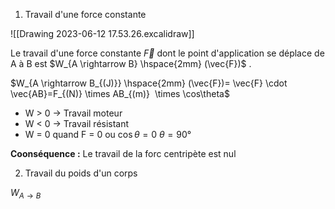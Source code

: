 1) Travail d'une force constante 

![[Drawing 2023-06-12 17.53.26.excalidraw]]

Le travail d'une force constante $\vec{F}$ dont le point d'application se déplace de A à B est $W_{A \rightarrow B} \hspace{2mm} (\vec{F})$ .

$W_{A \rightarrow B_{(J)}} \hspace{2mm} (\vec{F})= \vec{F} \cdot \vec{AB}=F_{(N)} \times AB_{(m)}  \times \cos\theta$ 

- W > 0 $\rightarrow$ Travail moteur
- W < 0 $\rightarrow$ Travail résistant
- W = 0 quand F = 0 ou $\cos \theta = 0$     $\theta = 90°$

**Coonséquence :** Le travail de la forc centripète est nul

2) Travail du poids d'un corps 

$W_{A \rightarrow B}$ 